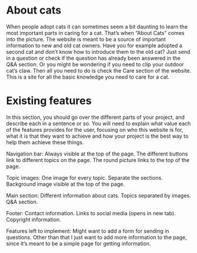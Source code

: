 # About cats
When people adopt cats it can sometimes seem a bit daunting to learn the most important parts in caring for a cat. That’s when “About Cats” comes into the picture. The website is meant to be a source of important information to new and old cat owners. Have you for example adopted a second cat and don’t know how to introduce them to the old cat? Just send in a question or check if the question has already been answered in the Q&A section. Or you might be wondering if you need to clip your outdoor cat’s claw. Then all you need to do is check the Care section of the website. This is a site for all the basic knowledge you need to care for a cat. 
# Existing features
In this section, you should go over the different parts of your project, and describe each in a sentence or so. You will need to explain what value each of the features provides for the user, focusing on who this website is for, what it is that they want to achieve and how your project is the best way to help them achieve these things.

Navigation bar:
Always visible at the top of the page.
The different buttons link to different topics on the page.
The round picture links to the top of the page.

Topic images:
One image for every topic.
Separate the sections.
Background image visible at the top of the page.

Main section:
Different information about cats.
Topics separated by images.
Q&A section.

Footer:
Contact information.
Links to social media (opens in new tab).
Copyright information.

Features left to implement:
 Might want to add a form for sending in questions.
Other than that I just want to add more information to the page, since it’s meant to be a simple page for getting information.
